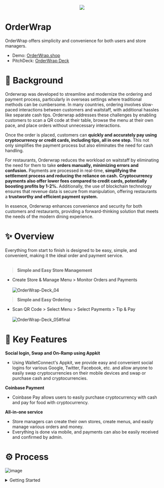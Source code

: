 <p align="center">
  <img src="https://github.com/user-attachments/assets/9b730ad1-08e7-40ef-ac9a-90fa2c95e1e5">
</p>

# OrderWrap

OrderWrap offers simplicity and convenience for both users and store managers.

- Demo: [OrderWrap.shop](https://orderwrap.shop/)
- PitchDeck: [OrderWrap Deck](https://drive.google.com/file/d/1sJvtGBTozOvj9O8paR9k-O1Jycn--xL_/view?usp=sharing)

# 🤔 Background
Orderwrap was developed to streamline and modernize the ordering and payment process, particularly in overseas settings where traditional methods can be cumbersome. In many countries, ordering involves slow-paced interactions between customers and waitstaff, with additional hassles like separate cash tips. Orderwrap addresses these challenges by enabling customers to scan a QR code at their table, browse the menu at their own pace, and place orders without unnecessary interactions.

Once the order is placed, customers can **quickly and accurately pay using cryptocurrency or credit cards, including tips, all in one step.** This not only simplifies the payment process but also eliminates the need for cash handling.

For restaurants, Orderwrap reduces the workload on waitstaff by eliminating the need for them to take **orders manually, minimizing errors and confusion.** Payments are processed in real-time, **simplifying the settlement process and reducing the reliance on cash.** **Cryptocurrency payments also offer lower fees compared to credit cards, potentially boosting profits by 1-2%.** Additionally, the use of blockchain technology ensures that revenue data is secure from manipulation, offering restaurants a **trustworthy and efficient payment system.**

In essence, Orderwrap enhances convenience and security for both customers and restaurants, providing a forward-thinking solution that meets the needs of the modern dining experience.

# ✨ Overview
Everything from start to finish is designed to be easy, simple, and convenient, making it the ideal order and payment service.
<br></br>
> **Simple and Easy Store Management**
  - Create Store & Manage Menu > Monitor Orders and Payments
<br></br>
![OrderWrap-Deck_04](https://github.com/user-attachments/assets/713cf02a-83f8-4b84-b60f-358003b9cd50)

> **Simple and Easy Ordering**
  - Scan QR Code > Select Menu > Select Payments > Tip & Pay
<br></br>
![OrderWrap-Deck_05#final](https://github.com/user-attachments/assets/9ce744ae-4b40-42a5-a589-9ed1276a195f)

# 🔑 Key Features
**Social login, Swap and On-Ramp using Appkit**
  - Using WalletConnect's Appkit, we provide easy and convenient social logins for various Google, Twitter, Facebook, etc. and allow anyone to easily swap cryptocurrencies on their mobile devices and swap or purchase cash and cryptocurrencies.

**Coinbase Payment**
  - Coinbase Pay allows users to easily purchase cryptocurrency with cash and pay for food with cryptocurrency.

**All-in-one service**
  - Store managers can create their own stores, create menus, and easily manage various orders and money.
  - Everything is done via mobile, and payments can also be easily received and confirmed by admin.

# ⚙️ Process
![image](https://github.com/user-attachments/assets/9ac79072-1653-45f4-80c2-4c7946df228b)

<details>
<summary>
  Getting Started
</summary>
<div markdown="1">
  
  This is a [Next.js](https://nextjs.org/) project bootstrapped with [`create-next-app`](https://github.com/vercel/next.js/tree/canary/packages/create-next-app).
  
  ## Getting Started
  
  First, run the development server:
  
  ```bash
  npm run dev
  # or
  yarn dev
  # or
  pnpm dev
  # or
  bun dev
  ```
  
  Open [http://localhost:3000](http://localhost:3000) with your browser to see the result.
  
  You can start editing the page by modifying `app/page.tsx`. The page auto-updates as you edit the file.
  
  This project uses [`next/font`](https://nextjs.org/docs/basic-features/font-optimization) to automatically optimize and load Inter, a custom Google Font.
  
  ## Learn More
  
  To learn more about Next.js, take a look at the following resources:
  
  - [Next.js Documentation](https://nextjs.org/docs) - learn about Next.js features and API.
  - [Learn Next.js](https://nextjs.org/learn) - an interactive Next.js tutorial.
  
  You can check out [the Next.js GitHub repository](https://github.com/vercel/next.js/) - your feedback and contributions are welcome!
  
  ## Deploy on Vercel
  
  The easiest way to deploy your Next.js app is to use the [Vercel Platform](https://vercel.com/new?utm_medium=default-template&filter=next.js&utm_source=create-next-app&utm_campaign=create-next-app-readme) from the creators of Next.js.
  
  Check out our [Next.js deployment documentation](https://nextjs.org/docs/deployment) for more details.

</div>
</details>

